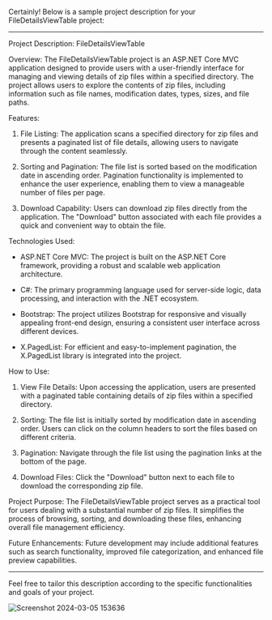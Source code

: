 Certainly! Below is a sample project description for your FileDetailsViewTable project:

---

Project Description: FileDetailsViewTable

Overview:
The FileDetailsViewTable project is an ASP.NET Core MVC application designed to provide users with a user-friendly interface for managing and viewing details of zip files within a specified directory. The project allows users to explore the contents of zip files, including information such as file names, modification dates, types, sizes, and file paths.

Features:
1. File Listing: The application scans a specified directory for zip files and presents a paginated list of file details, allowing users to navigate through the content seamlessly.

2. Sorting and Pagination: The file list is sorted based on the modification date in ascending order. Pagination functionality is implemented to enhance the user experience, enabling them to view a manageable number of files per page.

3. Download Capability: Users can download zip files directly from the application. The "Download" button associated with each file provides a quick and convenient way to obtain the file.

Technologies Used:
- ASP.NET Core MVC: The project is built on the ASP.NET Core framework, providing a robust and scalable web application architecture.

- C#: The primary programming language used for server-side logic, data processing, and interaction with the .NET ecosystem.

- Bootstrap: The project utilizes Bootstrap for responsive and visually appealing front-end design, ensuring a consistent user interface across different devices.

- X.PagedList: For efficient and easy-to-implement pagination, the X.PagedList library is integrated into the project.

How to Use:
1. View File Details: Upon accessing the application, users are presented with a paginated table containing details of zip files within a specified directory.

2. Sorting: The file list is initially sorted by modification date in ascending order. Users can click on the column headers to sort the files based on different criteria.

3. Pagination: Navigate through the file list using the pagination links at the bottom of the page.

4. Download Files: Click the "Download" button next to each file to download the corresponding zip file.

Project Purpose:
The FileDetailsViewTable project serves as a practical tool for users dealing with a substantial number of zip files. It simplifies the process of browsing, sorting, and downloading these files, enhancing overall file management efficiency.

Future Enhancements:
Future development may include additional features such as search functionality, improved file categorization, and enhanced file preview capabilities.

---

Feel free to tailor this description according to the specific functionalities and goals of your project.

![Screenshot 2024-03-05 153636](https://github.com/alif-dot/FileDetailsViewInTable/assets/62230465/c2975531-a62f-46fa-b30b-59cab9f24b85)
